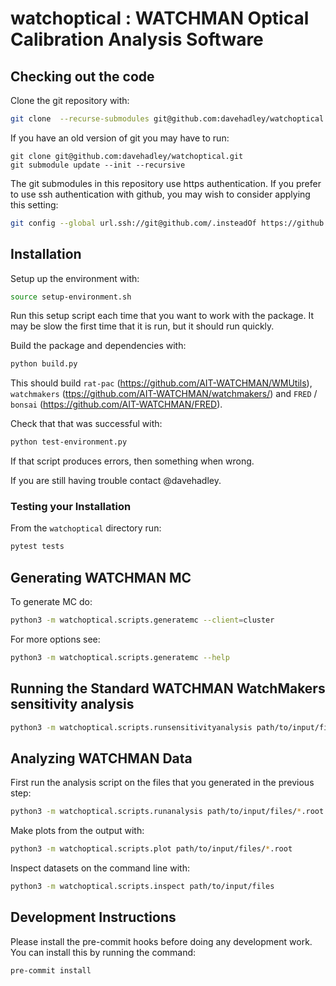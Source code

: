 # watchoptical : WATCHMAN Optical Calibration Analysis Software

## Checking out the code

Clone the git repository with:

```bash
git clone  --recurse-submodules git@github.com:davehadley/watchoptical.git
```

If you have an old version of git you may have to run:

```
git clone git@github.com:davehadley/watchoptical.git
git submodule update --init --recursive
```

The git submodules in this repository use https authentication.
If you prefer to use ssh authentication with github, you may wish to consider applying this setting:

```bash
git config --global url.ssh://git@github.com/.insteadOf https://github.com/
```

## Installation

Setup up the environment with:

```bash
source setup-environment.sh
```

Run this setup script each time that you want to work with the package.
It may be slow the first time that it is run, but it should run quickly.

Build the package and dependencies with:

```bash
python build.py
```

This should build `rat-pac` (<https://github.com/AIT-WATCHMAN/WMUtils>), 
`watchmakers` (<ttps://github.com/AIT-WATCHMAN/watchmakers/>) and 
`FRED` / `bonsai` (<https://github.com/AIT-WATCHMAN/FRED>).

Check that that was successful with:

```bash
python test-environment.py
```

If that script produces errors, then something when wrong.

If you are still having trouble contact @davehadley.

### Testing your Installation

From the `watchoptical` directory run:
```bash
pytest tests
```

## Generating WATCHMAN MC

To generate MC do:
```bash
python3 -m watchoptical.scripts.generatemc --client=cluster
```
For more options see:
```bash
python3 -m watchoptical.scripts.generatemc --help
```

## Running the Standard WATCHMAN WatchMakers sensitivity analysis 

```bash
python3 -m watchoptical.scripts.runsensitivityanalysis path/to/input/files
```

## Analyzing WATCHMAN Data 

First run the analysis script on the files that you generated in the previous step:

```bash
python3 -m watchoptical.scripts.runanalysis path/to/input/files/*.root
```

Make plots from the output with:

```bash
python3 -m watchoptical.scripts.plot path/to/input/files/*.root
```

Inspect datasets on the command line with:

```bash
python3 -m watchoptical.scripts.inspect path/to/input/files
```

## Development Instructions

Please install the pre-commit hooks before doing any development work.
You can install this by running the command:
```
pre-commit install
```